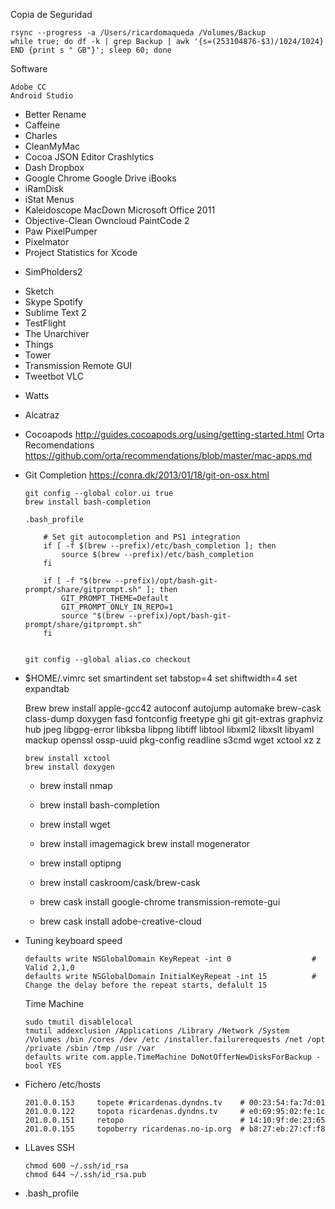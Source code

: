 Copia de Seguridad

	rsync --progress -a /Users/ricardomaqueda /Volumes/Backup
	while true; do df -k | grep Backup | awk '{s=(253104876-$3)/1024/1024} END {print s " GB"}'; sleep 60; done

Software

	Adobe CC
	Android Studio
*	Better Rename
*	Caffeine
*	Charles
*	CleanMyMac
*	Cocoa JSON Editor
	Crashlytics
*	Dash
	Dropbox
*	Google Chrome
	Google Drive
	iBooks
*	iRamDisk
*	iStat Menus
*	Kaleidoscope
	MacDown
	Microsoft Office 2011
*	Objective-Clean
	Owncloud
	PaintCode 2
*	Paw
	PixelPumper
*	Pixelmator
*	Project Statistics for Xcode
-	SimPholders2
*	Sketch
*	Skype
	Spotify
*	Sublime Text 2
*	TestFlight
*	The Unarchiver
*	Things
*	Tower
*	Transmission Remote GUI
*	Tweetbot
	VLC
-	Watts

*	Alcatraz
*	Cocoapods				http://guides.cocoapods.org/using/getting-started.html
	Orta Recomendations		https://github.com/orta/recommendations/blob/master/mac-apps.md

*	Git Completion 			https://conra.dk/2013/01/18/git-on-osx.html 

		git config --global color.ui true
		brew install bash-completion

		.bash_profile

			# Set git autocompletion and PS1 integration
			if [ -f $(brew --prefix)/etc/bash_completion ]; then
				source $(brew --prefix)/etc/bash_completion
			fi

			if [ -f "$(brew --prefix)/opt/bash-git-prompt/share/gitprompt.sh" ]; then
    			GIT_PROMPT_THEME=Default
    			GIT_PROMPT_ONLY_IN_REPO=1
    			source "$(brew --prefix)/opt/bash-git-prompt/share/gitprompt.sh"
			fi


		git config --global alias.co checkout

*	$HOME/.vimrc
		set smartindent
		set tabstop=4
		set shiftwidth=4
		set expandtab

	Brew
		brew install apple-gcc42 autoconf autojump automake brew-cask class-dump doxygen fasd fontconfig freetype ghi git git-extras graphviz hub jpeg libgpg-error libksba libpng libtiff libtool libxml2 libxslt libyaml mackup openssl ossp-uuid pkg-config readline s3cmd wget xctool xz z

		brew install xctool
		brew install doxygen
	*	brew install nmap
	*	brew install bash-completion
	*	brew install wget
	*	brew install imagemagick
		brew install mogenerator
	*	brew install optipng

	*	brew install caskroom/cask/brew-cask
	*	brew cask install google-chrome transmission-remote-gui
	*	brew cask install adobe-creative-cloud

*	Tuning keyboard speed
			
		defaults write NSGlobalDomain KeyRepeat -int 0 					# Valid 2,1,0
		defaults write NSGlobalDomain InitialKeyRepeat -int 15			# Change the delay before the repeat starts, defalult 15

	Time Machine

		sudo tmutil disablelocal
		tmutil addexclusion /Applications /Library /Network /System /Volumes /bin /cores /dev /etc /installer.failurerequests /net /opt /private /sbin /tmp /usr /var
		defaults write com.apple.TimeMachine DoNotOfferNewDisksForBackup -bool YES

*	Fichero /etc/hosts

		201.0.0.153     topete #ricardenas.dyndns.tv   	# 00:23:54:fa:7d:01
		201.0.0.122     topota ricardenas.dyndns.tv    	# e0:69:95:02:fe:1c
		201.0.0.151     retopo                         	# 14:10:9f:de:23:65
		201.0.0.155	 	topoberry ricardenas.no-ip.org	# b8:27:eb:27:cf:f8

*	LLaves SSH

		chmod 600 ~/.ssh/id_rsa
		chmod 644 ~/.ssh/id_rsa.pub

*	.bash_profile
